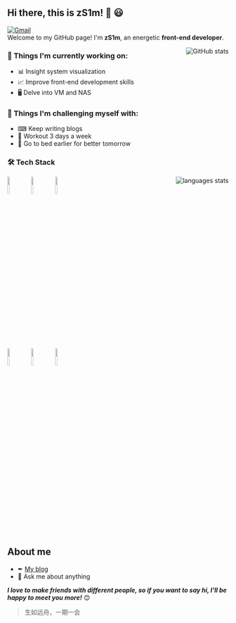 ## Hi there, this is zS1m! 👋 😃
[![Gmail](https://img.shields.io/badge/-chaosspades@gmail.com-c14438?style=flat&logo=Gmail&logoColor=white)](mailto:chaosspades@gmail.com)  
Welcome to my GitHub page! I'm **zS1m**, an energetic **front-end developer**.

<a href="https://github.com/anuraghazra/github-readme-stats">
  <img align="right" alt="GitHub stats" src="https://github-readme-stats.vercel.app/api?username=zS1m&show_icons=true&theme=buefy" />
</a> 

### 💼 Things I'm currently working on: 
- 📊 Insight system visualization 
- 📈 Improve front-end development skills 
- 🖥 Delve into VM and NAS

### 🌱 Things I'm challenging myself with: 
- ⌨ Keep writing blogs 
- 💪 Workout 3 days a week 
- 🛌 Go to bed earlier for better tomorrow

### 🛠 Tech Stack 
<p>
  <a href="https://github.com/anuraghazra/github-readme-stats">
    <img align="right" alt="languages stats" src="https://github-readme-stats.vercel.app/api/top-langs/?username=zS1m&layout=compact&card_width=417" />
  </a> 
  <code><img width="10%" src="https://www.vectorlogo.zone/logos/javascript/javascript-ar21.svg"></code>
  <code><img width="10%" src="https://www.vectorlogo.zone/logos/w3_html5/w3_html5-ar21.svg"></code>
  <code><img width="10%" src="https://www.vectorlogo.zone/logos/w3_css/w3_css-ar21.svg"></code> 
  <br /> 
  <code><img width="10%" src="https://www.vectorlogo.zone/logos/vuejs/vuejs-ar21.svg"></code>
  <code><img width="10%" src="https://www.vectorlogo.zone/logos/angular/angular-ar21.svg"></code>
  <code><img width="10%" src="https://www.vectorlogo.zone/logos/git-scm/git-scm-ar21.svg"></code>
</p>
&nbsp;

## About me 
- ✒ [My blog](https://zs1m.github.io/)
- 💬 Ask me about anything

***I love to make friends with different people, so if you want to say hi, I'll be happy to meet you more!*** 😊 
> 生如远舟，一期一会

<!--
**zS1m/zS1m** is a ✨ _special_ ✨ repository because its `README.md` (this file) appears on your GitHub profile.

Here are some ideas to get you started:

- 🔭 I’m currently working on ...
- 🌱 I’m currently learning ...
- 👯 I’m looking to collaborate on ...
- 🤔 I’m looking for help with ...
- 💬 Ask me about ...
- 📫 How to reach me: ...
- 😄 Pronouns: ...
- ⚡ Fun fact: ...
-->
